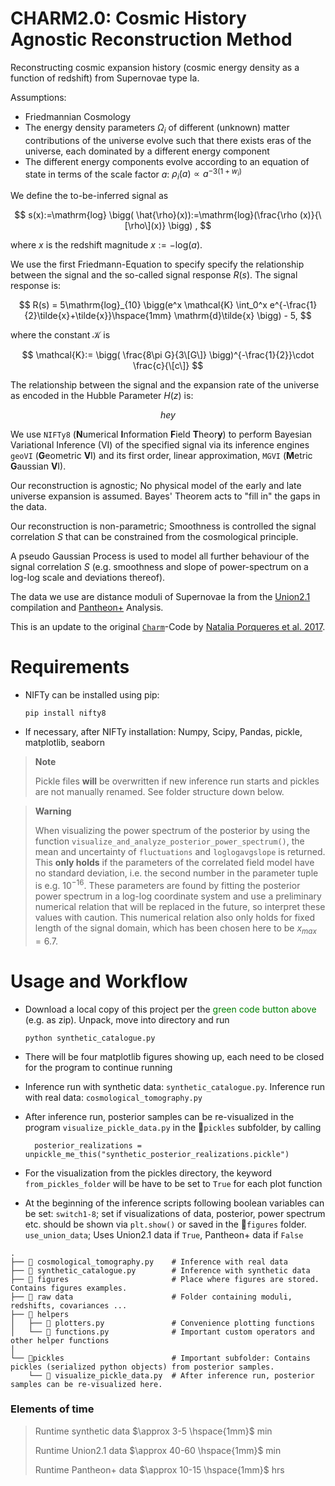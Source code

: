 CHARM2.0: Cosmic History Agnostic Reconstruction Method
=================

Reconstructing cosmic expansion history (cosmic energy density as a function of redshift) from Supernovae
type Ia. 

Assumptions: 
- Friedmannian Cosmology
- The energy density parameters $\Omega_i$ of different
  (unknown) matter contributions of the universe evolve such that
  there exists eras of the universe, each dominated by a different
  energy component
- The different energy components evolve according to an equation of state in
  terms of the scale factor $a$: $\rho_i(a)\propto a^{-3(1+w_i)}$ 

We define the to-be-inferred signal as 

$$
s(x):=\mathrm{log} \bigg( \hat{\rho}(x)):=\mathrm{log}(\frac{\rho (x)}{\[\rho\](x)} \bigg) ,
$$

where $x$ is the redshift magnitude $x:=-\mathrm{log}(a)$.

We use the first Friedmann-Equation to specify specify the relationship
between the signal and the so-called signal response $R(s)$. 
The signal response is:

$$
R(s) = 5\mathrm{log}_{10} \bigg(e^x  \mathcal{K} \int_0^x e^{-\frac{1}{2}\tilde{x}+\tilde{x}}\hspace{1mm} \mathrm{d}\tilde{x} \bigg) - 5,
$$

where the constant $\mathcal{K}$ is 

$$
\mathcal{K}:= \bigg( \frac{8\pi G}{3\[G\]} \bigg)^{-\frac{1}{2}}\cdot \frac{c}{\[c\]}
$$

The relationship between the signal and the expansion rate of the universe as encoded in 
the Hubble Parameter $H(z)$ is: 

$$
hey
$$

We use `NIFTy8` (**N**umerical **I**nformation **F**ield **T**heor**y**) to perform 
Bayesian Variational Inference (VI) of the specified signal via its inference engines 
`geoVI` (**G**eometric **V**I) and its first order, linear approximation, 
`MGVI` (**M**etric **G**aussian **V**I).

Our reconstruction is agnostic; No physical model of the early and late universe
expansion is assumed. Bayes' Theorem acts to "fill in" the gaps in the data.

Our reconstruction is non-parametric; Smoothness is controlled the signal correlation
$S$ that can be constrained from the cosmological principle.

A pseudo Gaussian Process is used to model all further behaviour of the signal
correlation $S$ (e.g. smoothness and slope of power-spectrum on a log-log scale and 
deviations thereof).

The data we use are distance moduli of Supernovae Ia from the 
[Union2.1](https://supernova.lbl.gov/Union/) compilation and [Pantheon+](https://pantheonplussh0es.github.io) Analysis.

This is an update to the original [`Charm`](https://gitlab.mpcdf.mpg.de/natalia/charm)-Code by [Natalia Porqueres et al. 2017](https://arxiv.org/abs/1608.04007).


Requirements
=================
*   NIFTy can be installed using pip:

        pip install nifty8
* If necessary, after NIFTy installation: Numpy, Scipy, Pandas, pickle, matplotlib, seaborn 

> **Note**
> 
> Pickle files **will** be overwritten if new inference run starts and pickles are not manually renamed.
> See folder structure down below.

> **Warning**
> 
>When visualizing the power spectrum of the posterior by using the function
> `visualize_and_analyze_posterior_power_spectrum()`, the mean and uncertainty of 
> `fluctuations` and `loglogavgslope` is returned. This **only holds** if the parameters of the correlated field model
> have no standard deviation, i.e. the second number in the parameter tuple is e.g. $10^{-16}$. These parameters are found 
> by fitting the posterior power spectrum in a log-log coordinate system and use a preliminary numerical relation that will be replaced in the 
> future, so interpret these values with caution. This numerical relation also only holds for fixed length of the signal 
> domain, which has been chosen here to be $x_{max}=6.7$.




Usage and Workflow
=================
*   Download a local copy of this project per the <span style="color:green"> green code button above </span> (e.g. as zip). Unpack, move into directory and run 

        python synthetic_catalogue.py
* There will be four matplotlib figures showing up, each need to be closed for the program to continue running
* Inference run with synthetic data: `synthetic_catalogue.py`. Inference run with real data: `cosmological_tomography.py`
* After inference run, posterior samples can be re-visualized in the program `visualize_pickle_data.py` in the 📂`pickles` subfolder, by calling

        posterior_realizations = unpickle_me_this("synthetic_posterior_realizations.pickle")
* For the visualization from the pickles directory, the keyword `from_pickles_folder` will be have to be set to `True` for each plot function
* At the beginning of the inference scripts following boolean variables can be set: `switch1-8`; set if visualizations
of data, posterior, power spectrum etc. should be shown via `plt.show()` or saved in the 📂`figures` folder.
`use_union_data`; Uses Union2.1 data if `True`, Pantheon+ data if `False`


```
.
├── 🐍 cosmological_tomography.py    # Inference with real data
├── 🐍 synthetic_catalogue.py        # Inference with synthetic data 
├── 📂 figures                       # Place where figures are stored. Contains figures examples.
├── 📂 raw data                      # Folder containing moduli, redshifts, covariances ...
├── 📂 helpers                       
│   ├── 🐍 plotters.py               # Convenience plotting functions
│   └── 🐍 functions.py              # Important custom operators and other helper functions
│   
└── 📂pickles                        # Important subfolder: Contains pickles (serialized python objects) from posterior samples.
    └── 🐍 visualize_pickle_data.py  # After inference run, posterior samples can be re-visualized here.
```


### Elements of time

>Runtime synthetic data $\approx 3-5 \hspace{1mm}$ min
> 
>Runtime Union2.1 data $\approx 40-60 \hspace{1mm}$ min
> 
>Runtime Pantheon+ data $\approx 10-15 \hspace{1mm}$ hrs



